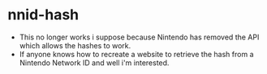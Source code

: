 # nnid-hash
- This no longer works i suppose because Nintendo has removed the API which allows the hashes to work.
- If anyone knows how to recreate a website to retrieve the hash from a Nintendo Network ID and well i'm interested.
